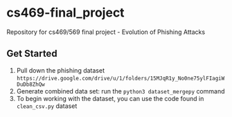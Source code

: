 # cs469-final_project
Repository for cs469/569 final project - Evolution of Phishing Attacks

## Get Started
1. Pull down the phishing dataset `https://drive.google.com/drive/u/1/folders/15MJqR1y_No0ne75ylFIagiWDuDb8ZhQw`
2. Generate combined data set: run the `python3 dataset_mergepy` command
3. To begin working with the dataset, you can use the code found in `clean_csv.py` dataset
